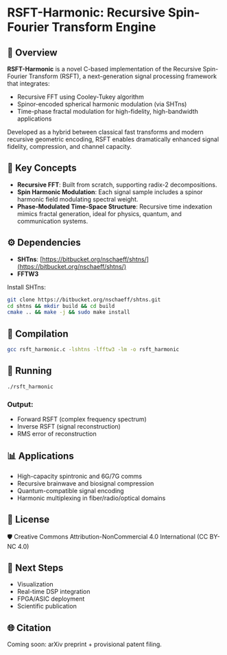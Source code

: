 # RSFT-Harmonic: Recursive Spin-Fourier Transform Engine

## 🔬 Overview

**RSFT-Harmonic** is a novel C-based implementation of the Recursive Spin-Fourier Transform (RSFT), a next-generation signal processing framework that integrates:

* Recursive FFT using Cooley-Tukey algorithm
* Spinor-encoded spherical harmonic modulation (via SHTns)
* Time-phase fractal modulation for high-fidelity, high-bandwidth applications

Developed as a hybrid between classical fast transforms and modern recursive geometric encoding, RSFT enables dramatically enhanced signal fidelity, compression, and channel capacity.

## 📐 Key Concepts

* **Recursive FFT**: Built from scratch, supporting radix-2 decompositions.
* **Spin Harmonic Modulation**: Each signal sample includes a spinor harmonic field modulating spectral weight.
* **Phase-Modulated Time-Space Structure**: Recursive time indexation mimics fractal generation, ideal for physics, quantum, and communication systems.

## ⚙️ Dependencies

* **SHTns**: [https://bitbucket.org/nschaeff/shtns/](https://bitbucket.org/nschaeff/shtns/)
* **FFTW3**

Install SHTns:

```bash
git clone https://bitbucket.org/nschaeff/shtns.git
cd shtns && mkdir build && cd build
cmake .. && make -j && sudo make install
```

## 🔧 Compilation

```bash
gcc rsft_harmonic.c -lshtns -lfftw3 -lm -o rsft_harmonic
```

## 🚀 Running

```bash
./rsft_harmonic
```

### Output:

* Forward RSFT (complex frequency spectrum)
* Inverse RSFT (signal reconstruction)
* RMS error of reconstruction

## 📊 Applications

* High-capacity spintronic and 6G/7G comms
* Recursive brainwave and biosignal compression
* Quantum-compatible signal encoding
* Harmonic multiplexing in fiber/radio/optical domains

## 📜 License
🛡️ Creative Commons Attribution-NonCommercial 4.0 International (CC BY-NC 4.0)

## 🧭 Next Steps

* Visualization
* Real-time DSP integration
* FPGA/ASIC deployment
* Scientific publication

## 🌐 Citation

Coming soon: arXiv preprint + provisional patent filing.

